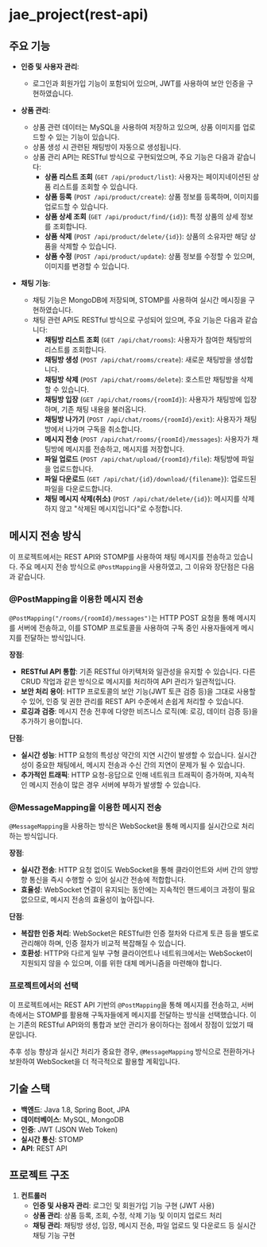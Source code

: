 # jae_project(rest-api)
## 주요 기능

- **인증 및 사용자 관리**:
  - 로그인과 회원가입 기능이 포함되어 있으며, JWT를 사용하여 보안 인증을 구현하였습니다.

- **상품 관리**:
  - 상품 관련 데이터는 MySQL을 사용하여 저장하고 있으며, 상품 이미지를 업로드할 수 있는 기능이 있습니다.
  - 상품 생성 시 관련된 채팅방이 자동으로 생성됩니다.
  - 상품 관리 API는 RESTful 방식으로 구현되었으며, 주요 기능은 다음과 같습니다:
    - **상품 리스트 조회** (`GET /api/product/list`): 사용자는 페이지네이션된 상품 리스트를 조회할 수 있습니다.
    - **상품 등록** (`POST /api/product/create`): 상품 정보를 등록하며, 이미지를 업로드할 수 있습니다.
    - **상품 상세 조회** (`GET /api/product/find/{id}`): 특정 상품의 상세 정보를 조회합니다.
    - **상품 삭제** (`POST /api/product/delete/{id}`): 상품의 소유자만 해당 상품을 삭제할 수 있습니다.
    - **상품 수정** (`POST /api/product/update`): 상품 정보를 수정할 수 있으며, 이미지를 변경할 수 있습니다.

- **채팅 기능**:
  - 채팅 기능은 MongoDB에 저장되며, STOMP를 사용하여 실시간 메시징을 구현하였습니다.
  - 채팅 관련 API도 RESTful 방식으로 구성되어 있으며, 주요 기능은 다음과 같습니다:
    - **채팅방 리스트 조회** (`GET /api/chat/rooms`): 사용자가 참여한 채팅방의 리스트를 조회합니다.
    - **채팅방 생성** (`POST /api/chat/rooms/create`): 새로운 채팅방을 생성합니다.
    - **채팅방 삭제** (`POST /api/chat/rooms/delete`): 호스트만 채팅방을 삭제할 수 있습니다.
    - **채팅방 입장** (`GET /api/chat/rooms/{roomId}`): 사용자가 채팅방에 입장하며, 기존 채팅 내용을 불러옵니다.
    - **채팅방 나가기** (`POST /api/chat/rooms/{roomId}/exit`): 사용자가 채팅방에서 나가며 구독을 취소합니다.
    - **메시지 전송** (`POST /api/chat/rooms/{roomId}/messages`): 사용자가 채팅방에 메시지를 전송하고, 메시지를 저장합니다.
    - **파일 업로드** (`POST /api/chat/upload/{roomId}/file`): 채팅방에 파일을 업로드합니다.
    - **파일 다운로드** (`GET /api/chat/{id}/download/{filename}`): 업로드된 파일을 다운로드합니다.
    - **채팅 메시지 삭제(취소)** (`POST /api/chat/delete/{id}`): 메시지를 삭제하지 않고 "삭제된 메시지입니다"로 수정합니다.

## 메시지 전송 방식

이 프로젝트에서는 REST API와 STOMP를 사용하여 채팅 메시지를 전송하고 있습니다. 주요 메시지 전송 방식으로 `@PostMapping`을 사용하였고, 그 이유와 장단점은 다음과 같습니다.

### @PostMapping을 이용한 메시지 전송

`@PostMapping("/rooms/{roomId}/messages")`는 HTTP POST 요청을 통해 메시지를 서버에 전송하고, 이를 STOMP 프로토콜을 사용하여 구독 중인 사용자들에게 메시지를 전달하는 방식입니다.

**장점**:
- **RESTful API 통합**: 기존 RESTful 아키텍처와 일관성을 유지할 수 있습니다. 다른 CRUD 작업과 같은 방식으로 메시지를 처리하여 API 관리가 일관적입니다.
- **보안 처리 용이**: HTTP 프로토콜의 보안 기능(JWT 토큰 검증 등)을 그대로 사용할 수 있어, 인증 및 권한 관리를 REST API 수준에서 손쉽게 처리할 수 있습니다.
- **로깅과 검증**: 메시지 전송 전후에 다양한 비즈니스 로직(예: 로깅, 데이터 검증 등)을 추가하기 용이합니다.

**단점**:
- **실시간 성능**: HTTP 요청의 특성상 약간의 지연 시간이 발생할 수 있습니다. 실시간성이 중요한 채팅에서, 메시지 전송과 수신 간의 지연이 문제가 될 수 있습니다.
- **추가적인 트래픽**: HTTP 요청-응답으로 인해 네트워크 트래픽이 증가하며, 지속적인 메시지 전송이 많은 경우 서버에 부하가 발생할 수 있습니다.

### @MessageMapping을 이용한 메시지 전송

`@MessageMapping`을 사용하는 방식은 WebSocket을 통해 메시지를 실시간으로 처리하는 방식입니다.

**장점**:
- **실시간 전송**: HTTP 요청 없이도 WebSocket을 통해 클라이언트와 서버 간의 양방향 통신을 즉시 수행할 수 있어 실시간 전송에 적합합니다.
- **효율성**: WebSocket 연결이 유지되는 동안에는 지속적인 핸드셰이크 과정이 필요 없으므로, 메시지 전송의 효율성이 높아집니다.

**단점**:
- **복잡한 인증 처리**: WebSocket은 RESTful한 인증 절차와 다르게 토큰 등을 별도로 관리해야 하며, 인증 절차가 비교적 복잡해질 수 있습니다.
- **호환성**: HTTP와 다르게 일부 구형 클라이언트나 네트워크에서는 WebSocket이 지원되지 않을 수 있으며, 이를 위한 대체 메커니즘을 마련해야 합니다.

### 프로젝트에서의 선택

이 프로젝트에서는 REST API 기반의 `@PostMapping`을 통해 메시지를 전송하고, 서버 측에서는 STOMP를 활용해 구독자들에게 메시지를 전달하는 방식을 선택했습니다. 이는 기존의 RESTful API와의 통합과 보안 관리가 용이하다는 점에서 장점이 있었기 때문입니다.

추후 성능 향상과 실시간 처리가 중요한 경우, `@MessageMapping` 방식으로 전환하거나 보완하여 WebSocket을 더 적극적으로 활용할 계획입니다.

## 기술 스택

- **백엔드**: Java 1.8, Spring Boot, JPA
- **데이터베이스**: MySQL, MongoDB
- **인증**: JWT (JSON Web Token)
- **실시간 통신**: STOMP
- **API**: REST API

## 프로젝트 구조

1. **컨트롤러**
   - **인증 및 사용자 관리**: 로그인 및 회원가입 기능 구현 (JWT 사용)
   - **상품 관리**: 상품 등록, 조회, 수정, 삭제 기능 및 이미지 업로드 처리
   - **채팅 관리**: 채팅방 생성, 입장, 메시지 전송, 파일 업로드 및 다운로드 등 실시간 채팅 기능 구현
